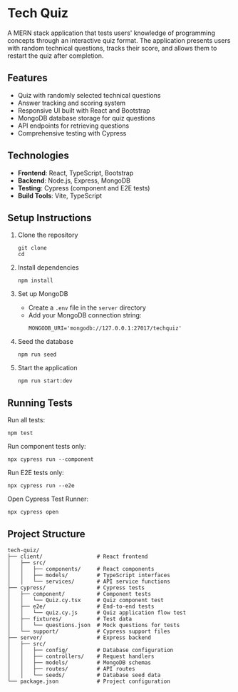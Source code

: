 # Tech Quiz

A MERN stack application that tests users' knowledge of programming concepts through an interactive quiz format. The application presents users with random technical questions, tracks their score, and allows them to restart the quiz after completion.

## Features

- Quiz with randomly selected technical questions
- Answer tracking and scoring system
- Responsive UI built with React and Bootstrap
- MongoDB database storage for quiz questions
- API endpoints for retrieving questions
- Comprehensive testing with Cypress

## Technologies

- **Frontend**: React, TypeScript, Bootstrap
- **Backend**: Node.js, Express, MongoDB
- **Testing**: Cypress (component and E2E tests)
- **Build Tools**: Vite, TypeScript

## Setup Instructions

1. Clone the repository
   ```
   git clone 
   cd 
   ```

2. Install dependencies
   ```
   npm install
   ```

3. Set up MongoDB
   - Create a `.env` file in the `server` directory
   - Add your MongoDB connection string:
     ```
     MONGODB_URI='mongodb://127.0.0.1:27017/techquiz'
     ```

4. Seed the database
   ```
   npm run seed
   ```

5. Start the application
   ```
   npm run start:dev
   ```

## Running Tests

Run all tests:
```
npm test
```

Run component tests only:
```
npx cypress run --component
```

Run E2E tests only:
```
npx cypress run --e2e
```

Open Cypress Test Runner:
```
npx cypress open
```

## Project Structure

```
tech-quiz/
├── client/                 # React frontend
│   ├── src/
│   │   ├── components/     # React components
│   │   ├── models/         # TypeScript interfaces
│   │   └── services/       # API service functions
├── cypress/                # Cypress tests
│   ├── component/          # Component tests
│   │   └── Quiz.cy.tsx     # Quiz component test
│   ├── e2e/                # End-to-end tests
│   │   └── quiz.cy.js      # Quiz application flow test
│   ├── fixtures/           # Test data
│   │   └── questions.json  # Mock questions for tests
│   └── support/            # Cypress support files
├── server/                 # Express backend
│   ├── src/
│   │   ├── config/         # Database configuration
│   │   ├── controllers/    # Request handlers
│   │   ├── models/         # MongoDB schemas
│   │   ├── routes/         # API routes
│   │   └── seeds/          # Database seed data
└── package.json            # Project configuration
```
